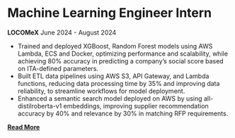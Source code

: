# Machine Learning Engineer Intern
**LOCOMeX**
June 2024 - August 2024
<br>

* Trained and deployed XGBoost, Random Forest models using AWS Lambda, ECS and Docker, optimizing performance and scalability, while achieving 80% accuracy in predicting a company’s social score based on ITA-defined parameters.
* Built ETL data pipelines using AWS S3, API Gateway, and Lambda functions, reducing data processing time by 35% and improving data reliability, to streamline workflows for model deployment.
* Enhanced a semantic search model deployed on AWS by using all-distilroberta-v1 embeddings, improving supplier recommendation accuracy by 40% and relevance by 30% in matching RFP requirements.

**[Read More](../pages/experience4.html)**